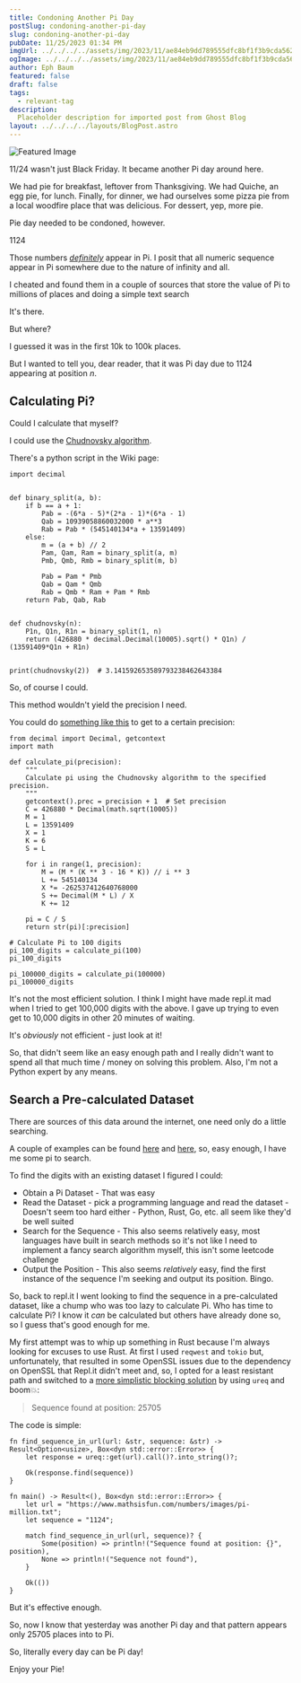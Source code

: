 ```yaml
---
title: Condoning Another Pi Day
postSlug: condoning-another-pi-day
slug: condoning-another-pi-day
pubDate: 11/25/2023 01:34 PM
imgUrl: ../../../../assets/img/2023/11/ae84eb9dd789555dfc8bf1f3b9cda56225e248e2.jpeg
ogImage: ../../../../assets/img/2023/11/ae84eb9dd789555dfc8bf1f3b9cda56225e248e2.jpeg
author: Eph Baum
featured: false
draft: false
tags:
  - relevant-tag
description:
  Placeholder description for imported post from Ghost Blog
layout: ../../../../layouts/BlogPost.astro
---
```


![Featured Image](../../../../assets/img/2023/11/ae84eb9dd789555dfc8bf1f3b9cda56225e248e2.jpeg)

11/24 wasn't just Black Friday. It became another Pi day around here.

We had pie for breakfast, leftover from Thanksgiving. We had Quiche, an egg pie, for lunch. Finally, for dinner, we had ourselves some pizza pie from a local woodfire place that was delicious. For dessert, yep, more pie.

Pie day needed to be condoned, however.

1124

Those numbers [_definitely_](https://clickcalculators.com/pi-calculator/100000) appear in Pi. I posit that all numeric sequence appear in Pi somewhere due to the nature of infinity and all.

I cheated and found them in a couple of sources that store the value of Pi to millions of places and doing a simple text search

It's there.

But where?

I guessed it was in the first 10k to 100k places.

But I wanted to tell you, dear reader, that it was Pi day due to 1124 appearing at position _n_.

Calculating Pi?
---------------

Could I calculate that myself?

I could use the [Chudnovsky algorithm](https://en.wikipedia.org/wiki/Chudnovsky_algorithm).

There's a python script in the Wiki page:

    import decimal
    
    
    def binary_split(a, b):
        if b == a + 1:
            Pab = -(6*a - 5)*(2*a - 1)*(6*a - 1)
            Qab = 10939058860032000 * a**3
            Rab = Pab * (545140134*a + 13591409)
        else:
            m = (a + b) // 2
            Pam, Qam, Ram = binary_split(a, m)
            Pmb, Qmb, Rmb = binary_split(m, b)
            
            Pab = Pam * Pmb
            Qab = Qam * Qmb
            Rab = Qmb * Ram + Pam * Rmb
        return Pab, Qab, Rab
    
    
    def chudnovsky(n):
        P1n, Q1n, R1n = binary_split(1, n)
        return (426880 * decimal.Decimal(10005).sqrt() * Q1n) / (13591409*Q1n + R1n)
    
    
    print(chudnovsky(2))  # 3.141592653589793238462643384

So, of course I could.

This method wouldn't yield the precision I need.

You could do [something like this](https://replit.com/@ephbaum/Chudnovsky-algo-in-py#main.py) to get to a certain precision:

    from decimal import Decimal, getcontext
    import math
    
    def calculate_pi(precision):
        """
        Calculate pi using the Chudnovsky algorithm to the specified precision.
        """
        getcontext().prec = precision + 1  # Set precision
        C = 426880 * Decimal(math.sqrt(10005))
        M = 1
        L = 13591409
        X = 1
        K = 6
        S = L
    
        for i in range(1, precision):
            M = (M * (K ** 3 - 16 * K)) // i ** 3 
            L += 545140134
            X *= -262537412640768000
            S += Decimal(M * L) / X
            K += 12
    
        pi = C / S
        return str(pi)[:precision]
    
    # Calculate Pi to 100 digits
    pi_100_digits = calculate_pi(100)
    pi_100_digits
    
    pi_100000_digits = calculate_pi(100000)
    pi_100000_digits

It's not the most efficient solution. I think I might have made repl.it mad when I tried to get 100,000 digits with the above. I gave up trying to even get to 10,000 digits in other 20 minutes of waiting.

It's _obviously_ not efficient - just look at it!

So, that didn't seem like an easy enough path and I really didn't want to spend all that much time / money on solving this problem. Also, I'm not a Python expert by any means.

Search a Pre-calculated Dataset
-------------------------------

There are sources of this data around the internet, one need only do a little searching.

A couple of examples can be found [here](https://www.damienelliott.com/1-million-digits-of-pi-%cf%80-ready-to-copy-and-paste/) and [here](https://www.mathsisfun.com/numbers/images/pi-million.txt), so, easy enough, I have me some pi to search.

To find the digits with an existing dataset I figured I could:

*   Obtain a Pi Dataset - That was easy
*   Read the Dataset - pick a programming language and read the dataset - Doesn't seem too hard either - Python, Rust, Go, etc. all seem like they'd be well suited
*   Search for the Sequence - This also seems relatively easy, most languages have built in search methods so it's not like I need to implement a fancy search algorithm myself, this isn't some leetcode challenge
*   Output the Position - This also seems _relatively_ easy, find the first instance of the sequence I'm seeking and output its position. Bingo.

So, back to repl.it I went looking to find the sequence in a pre-calculated dataset, like a chump who was too lazy to calculate Pi. Who has time to calculate Pi? I know it _can_ be calculated but others have already done so, so I guess that's good enough for me.

My first attempt was to whip up something in Rust because I'm always looking for excuses to use Rust. At first I used `reqwest` and `tokio` but, unfortunately, that resulted in some OpenSSL issues due to the dependency on OpenSSL that Repl.it didn't meet and, so, I opted for a least resistant path and switched to a [more simplistic blocking solution](https://replit.com/@ephbaum/search-pi-dataset-with-rust#src/main.rs) by using `ureq` and boom💥:

> Sequence found at position: 25705

The code is simple:

    fn find_sequence_in_url(url: &str, sequence: &str) -> Result<Option<usize>, Box<dyn std::error::Error>> {
        let response = ureq::get(url).call()?.into_string()?;
    
        Ok(response.find(sequence))
    }
    
    fn main() -> Result<(), Box<dyn std::error::Error>> {
        let url = "https://www.mathsisfun.com/numbers/images/pi-million.txt";
        let sequence = "1124";
    
        match find_sequence_in_url(url, sequence)? {
            Some(position) => println!("Sequence found at position: {}", position),
            None => println!("Sequence not found"),
        }
    
        Ok(())
    }

But it's effective enough.

So, now I know that yesterday was another Pi day and that pattern appears only 25705 places into to Pi.

So, literally every day can be Pi day!

Enjoy your Pie!
